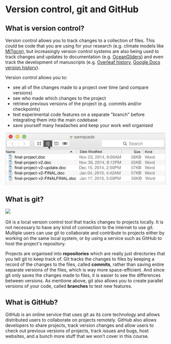 # Version control, git and GitHub

## What is version control?
Version control allows you to track changes to a collection of files. This could be code that you are using for your research (e.g. climate models like [MITgcm](https://mitgcm.org/source-code/)), but increasingly version control systems are also being used to track changes and updates to documentation (e.g. [OceanGliders](https://github.com/OceanGlidersCommunity)) and even track the development of manuscripts (e.g. [Overleaf history](https://www.overleaf.com/learn/how-to/Can_I_save_versions_of_my_work%3F), [Google Docs version history](https://support.google.com/a/users/answer/9308971?hl=en)).

Version control allows you to:
- see all of the changes made to a project over time (and compare versions)
- see who made which changes to the project
- retrieve previous versions of the project (e.g. commits and/or checkpoints)
- test experimental code features on a separate "branch" before integrating them into the main codebase
- save yourself many headaches and keep your work well organised

![](bad-version-control.png)

## What is git?

![](https://imgs.xkcd.com/comics/git.png)

Git is a local version control tool that tracks changes to projects locally. It is not necessary to have any kind of connection to the internet to use git. Multiple users can use git to collaborate and contribute to projects either by working on the same local system, or by using a service such as GitHub to host the project's repository.

Projects are organised into **repositories** which are really just directories that you tell git to keep track of. Git tracks the changes to files by keeping a record of the changes to the files, called **commits**, rather than saving entire separate versions of the files, which is way more space-efficient. And since git only saves the changes made to files, it is easier to see the differences between versions. As mentione above, git also allows you to create parallel versions of your code, called **branches** to test new features.

## What is GitHub?

GitHub is an online service that uses git as its core technology and allows distributed users to collaborate on projects remotely. GitHub also allows developers to share projects, track version changes and allow users to check out previous versions of projects, track issues and bugs, host websites, and a bunch more stuff that we won't cover in this course.
